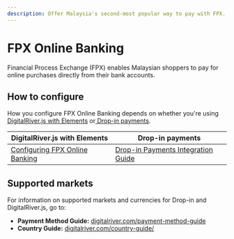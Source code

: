 ```yaml
---
description: Offer Malaysia's second-most popular way to pay with FPX.
---
```


# FPX Online Banking

Financial Process Exchange (FPX) enables Malaysian shoppers to pay for online purchases directly from their bank accounts.

## How to configure&#x20;

How you configure FPX Online Banking depends on whether you're using [DigitalRiver.js with Elements](../payments-solutions/digitalriver.js/) or[ Drop-in payments](../payments-solutions/drop-in/). &#x20;

| DigitalRiver.js with Elements                                                                                             | Drop-in payments                                                                                 |
| ------------------------------------------------------------------------------------------------------------------------- | ------------------------------------------------------------------------------------------------ |
| [Configuring FPX Online Banking](../payments-solutions/digitalriver.js/payment-methods/configuring-fpx-online-banking.md) | [Drop-in Payments Integration Guide](../payments-solutions/drop-in/drop-in-integration-guide.md) |

## Supported markets

For information on supported markets and currencies for Drop-in and DigitalRiver.js, go to:&#x20;

* **Payment Method Guide:** [digitalriver.com/payment-method-guide](https://www.digitalriver.com/payment-method-guide/)
* **Country Guide:** [digitalriver.com/country-guide/](https://www.digitalriver.com/country-guide/)
